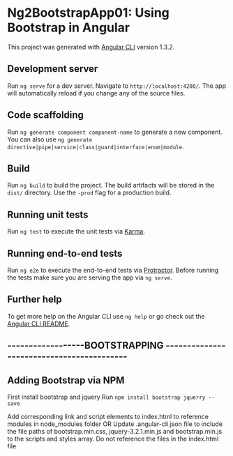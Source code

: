 # Ng2BootstrapApp01: Using Bootstrap in Angular


This project was generated with [Angular CLI](https://github.com/angular/angular-cli) version 1.3.2.

## Development server

Run `ng serve` for a dev server. Navigate to `http://localhost:4200/`. The app will automatically reload if you change any of the source files.

## Code scaffolding

Run `ng generate component component-name` to generate a new component. You can also use `ng generate directive|pipe|service|class|guard|interface|enum|module`.

## Build

Run `ng build` to build the project. The build artifacts will be stored in the `dist/` directory. Use the `-prod` flag for a production build.

## Running unit tests

Run `ng test` to execute the unit tests via [Karma](https://karma-runner.github.io).

## Running end-to-end tests

Run `ng e2e` to execute the end-to-end tests via [Protractor](http://www.protractortest.org/).
Before running the tests make sure you are serving the app via `ng serve`.

## Further help

To get more help on the Angular CLI use `ng help` or go check out the [Angular CLI README](https://github.com/angular/angular-cli/blob/master/README.md).

##   ------------------BOOTSTRAPPING ------------------------------------------

## Adding Bootstrap via NPM
First install bootstrap and jquery
Run `npm install bootstrap jquerry --save`

Add corresponding link and script elements to index.html to reference modules in node_modules folder
OR
Update .angular-cli.json file to include the file paths of bootstrap.min.css, jquery-3.2.1.min.js and bootstrap.min.js to the scripts and styles array. Do not reference the files in the index.html file






